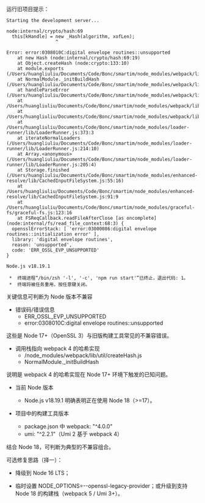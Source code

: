 运行旧项目提示：

```
Starting the development server...

node:internal/crypto/hash:69
  this[kHandle] = new _Hash(algorithm, xofLen);
                  ^

Error: error:0308010C:digital envelope routines::unsupported
    at new Hash (node:internal/crypto/hash:69:19)
    at Object.createHash (node:crypto:133:10)
    at module.exports (/Users/huangliuliu/Documents/Code/Bonc/smartim/node_modules/webpack/lib/util/createHash.js:135:53)
    at NormalModule._initBuildHash (/Users/huangliuliu/Documents/Code/Bonc/smartim/node_modules/webpack/lib/NormalModule.js:417:16)
    at handleParseError (/Users/huangliuliu/Documents/Code/Bonc/smartim/node_modules/webpack/lib/NormalModule.js:471:10)
    at /Users/huangliuliu/Documents/Code/Bonc/smartim/node_modules/webpack/lib/NormalModule.js:503:5
    at /Users/huangliuliu/Documents/Code/Bonc/smartim/node_modules/webpack/lib/NormalModule.js:358:12
    at /Users/huangliuliu/Documents/Code/Bonc/smartim/node_modules/loader-runner/lib/LoaderRunner.js:373:3
    at iterateNormalLoaders (/Users/huangliuliu/Documents/Code/Bonc/smartim/node_modules/loader-runner/lib/LoaderRunner.js:214:10)
    at Array.<anonymous> (/Users/huangliuliu/Documents/Code/Bonc/smartim/node_modules/loader-runner/lib/LoaderRunner.js:205:4)
    at Storage.finished (/Users/huangliuliu/Documents/Code/Bonc/smartim/node_modules/enhanced-resolve/lib/CachedInputFileSystem.js:55:16)
    at /Users/huangliuliu/Documents/Code/Bonc/smartim/node_modules/enhanced-resolve/lib/CachedInputFileSystem.js:91:9
    at /Users/huangliuliu/Documents/Code/Bonc/smartim/node_modules/graceful-fs/graceful-fs.js:123:16
    at FSReqCallback.readFileAfterClose [as oncomplete] (node:internal/fs/read_file_context:68:3) {
  opensslErrorStack: [ 'error:03000086:digital envelope routines::initialization error' ],
  library: 'digital envelope routines',
  reason: 'unsupported',
  code: 'ERR_OSSL_EVP_UNSUPPORTED'
}

Node.js v18.19.1

 *  终端进程“/bin/zsh '-l', '-c', 'npm run start'”已终止，退出代码: 1。 
 *  终端将被任务重用，按任意键关闭。 
```

关键信息可判断为 Node 版本不兼容

- 错误码/错误信息
  - ERR_OSSL_EVP_UNSUPPORTED
  - error:0308010C:digital envelope routines::unsupported
  
这些是 Node 17+（OpenSSL 3）与旧版构建工具常见的不兼容错误。
- 调用栈指向 webpack 4 的哈希实现
  - /node_modules/webpack/lib/util/createHash.js
  - NormalModule._initBuildHash

说明是 webpack 4 的哈希实现在 Node 17+ 环境下触发的已知问题。
- 当前 Node 版本
  - Node.js v18.19.1
明确表明正在使用 Node 18（>=17）。

- 项目中的构建工具版本
  - package.json 中 webpack: "^4.0.0"
  - umi: "^2.2.1"（Umi 2 基于 webpack 4）

结合 Node 18，可判断为典型的不兼容组合。

可选修复思路（择一）：
- 降级到 Node 16 LTS；

- 临时设置 NODE_OPTIONS=--openssl-legacy-provider；或升级到支持 Node 18 的构建栈（webpack 5 / Umi 3+）。